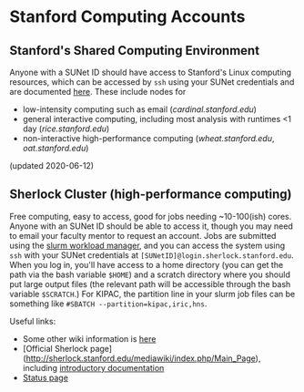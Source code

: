 # Stanford Computing Accounts

## Stanford's Shared Computing Environment

Anyone with a SUNet ID should have access to Stanford's Linux computing resources, which can be accessed by `ssh` using your SUNet credentials and are documented [here](https://uit.stanford.edu/service/sharedcomputing). These include nodes for
* low-intensity computing such as email (_cardinal.stanford.edu_)
* general interactive computing, including most analysis with runtimes <1 day (_rice.stanford.edu_)
* non-interactive high-performance computing (_wheat.stanford.edu_, _oat.stanford.edu_)

(updated 2020-06-12)

## Sherlock Cluster (high-performance computing)

Free computing, easy to access, good for jobs needing ~10-100(ish) cores. Anyone with an SUNet ID should be able to access it, though you may need to email your faculty mentor to request an account.  Jobs are submitted using the [slurm workload manager](https://slurm.schedmd.com/documentation.html), and you can access the system using `ssh` with your SUNet credentials at `[SUNetID]@login.sherlock.stanford.edu`. When you log in, you'll have access to a home directory (you can get the path via the bash variable `$HOME`) and a scratch directory where you should put large output files (the relevant path will be accessible through the bash variable `$SCRATCH`.) For KIPAC, the partition line in your slurm job files can be something like `#SBATCH --partition=kipac,iric,hns`.

Useful links:
* Some other wiki information is [here](https://github.com/KIPAC/computing/tree/master/sherlock)
* [Official Sherlock page] (http://sherlock.stanford.edu/mediawiki/index.php/Main_Page), including [introductory documentation](https://www.sherlock.stanford.edu/docs/overview/introduction/)
* [Status page](https://status.sherlock.stanford.edu/)


